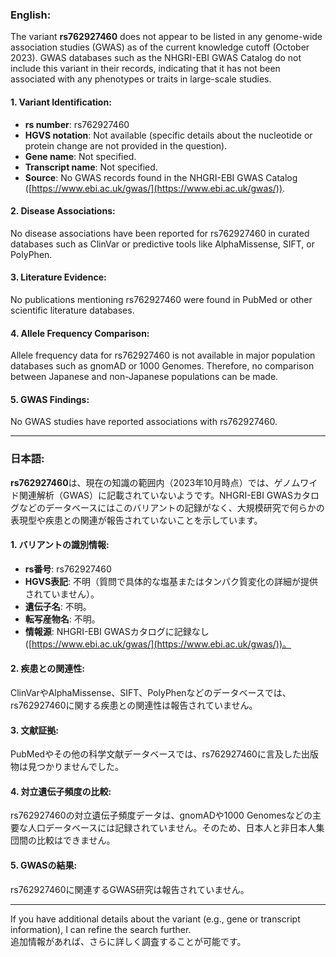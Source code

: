 ### English:
The variant **rs762927460** does not appear to be listed in any genome-wide association studies (GWAS) as of the current knowledge cutoff (October 2023). GWAS databases such as the NHGRI-EBI GWAS Catalog do not include this variant in their records, indicating that it has not been associated with any phenotypes or traits in large-scale studies.

#### 1. Variant Identification:
- **rs number**: rs762927460
- **HGVS notation**: Not available (specific details about the nucleotide or protein change are not provided in the question).
- **Gene name**: Not specified.
- **Transcript name**: Not specified.
- **Source**: No GWAS records found in the NHGRI-EBI GWAS Catalog ([https://www.ebi.ac.uk/gwas/](https://www.ebi.ac.uk/gwas/)).

#### 2. Disease Associations:
No disease associations have been reported for rs762927460 in curated databases such as ClinVar or predictive tools like AlphaMissense, SIFT, or PolyPhen.

#### 3. Literature Evidence:
No publications mentioning rs762927460 were found in PubMed or other scientific literature databases.

#### 4. Allele Frequency Comparison:
Allele frequency data for rs762927460 is not available in major population databases such as gnomAD or 1000 Genomes. Therefore, no comparison between Japanese and non-Japanese populations can be made.

#### 5. GWAS Findings:
No GWAS studies have reported associations with rs762927460.

---

### 日本語:
**rs762927460**は、現在の知識の範囲内（2023年10月時点）では、ゲノムワイド関連解析（GWAS）に記載されていないようです。NHGRI-EBI GWASカタログなどのデータベースにはこのバリアントの記録がなく、大規模研究で何らかの表現型や疾患との関連が報告されていないことを示しています。

#### 1. バリアントの識別情報:
- **rs番号**: rs762927460
- **HGVS表記**: 不明（質問で具体的な塩基またはタンパク質変化の詳細が提供されていません）。
- **遺伝子名**: 不明。
- **転写産物名**: 不明。
- **情報源**: NHGRI-EBI GWASカタログに記録なし ([https://www.ebi.ac.uk/gwas/](https://www.ebi.ac.uk/gwas/))。

#### 2. 疾患との関連性:
ClinVarやAlphaMissense、SIFT、PolyPhenなどのデータベースでは、rs762927460に関する疾患との関連性は報告されていません。

#### 3. 文献証拠:
PubMedやその他の科学文献データベースでは、rs762927460に言及した出版物は見つかりませんでした。

#### 4. 対立遺伝子頻度の比較:
rs762927460の対立遺伝子頻度データは、gnomADや1000 Genomesなどの主要な人口データベースには記録されていません。そのため、日本人と非日本人集団間の比較はできません。

#### 5. GWASの結果:
rs762927460に関連するGWAS研究は報告されていません。

--- 
If you have additional details about the variant (e.g., gene or transcript information), I can refine the search further.  
追加情報があれば、さらに詳しく調査することが可能です。